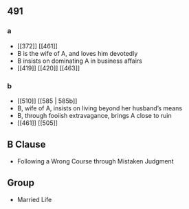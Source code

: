 ## 491
### a
- [[372]] [[461]] 
- B is the wife of A, and loves him devotedly
- B insists on dominating A in business affairs
- [[419]] [[420]] [[463]] 

### b
- [[510]] [[585 | 585b]] 
- B, wife of A, insists on living beyond her husband’s means
- B, through fooiish extravagance, brings A close to ruin
- [[461]] [[505]] 

## B Clause
- Following a Wrong Course through Mistaken Judgment

## Group
- Married Life

